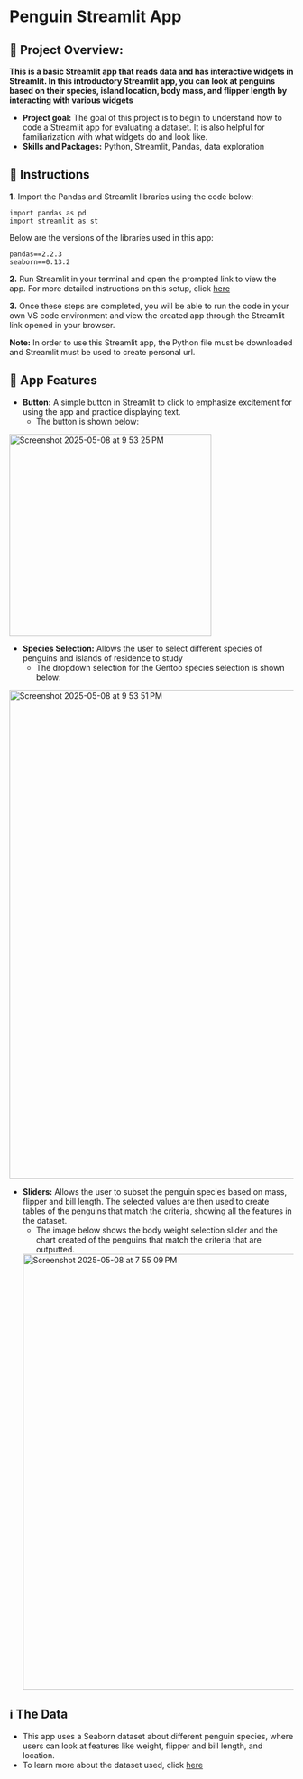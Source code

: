 # Penguin Streamlit App

## 📕 Project Overview: 
**This is a basic Streamlit app that reads data and has interactive widgets in Streamlit. In this introductory Streamlit app, you can look at penguins based on their species, island location, body mass, and flipper length by interacting with various widgets**
- **Project goal:** The goal of this project is to begin to understand how to code a Streamlit app for evaluating a dataset. It is also helpful for familiarization with what widgets do and look like.
- **Skills and Packages:** Python, Streamlit, Pandas, data exploration
## 📖 Instructions 


**1.** Import the Pandas and Streamlit libraries using the code below: 
````
import pandas as pd
import streamlit as st
````
Below are the versions of the libraries used in this app:
````
pandas==2.2.3
seaborn==0.13.2
````
**2.** Run Streamlit in your terminal and open the prompted link to view the app. For more detailed instructions on this setup, click [here](https://docs.kanaries.net/topics/Streamlit/streamlit-vscode)


**3.** Once these steps are completed, you will be able to run the code in your own VS code environment and view the created app through the Streamlit link opened in your browser.

**Note:** In order to use this Streamlit app, the Python file must be downloaded and Streamlit must be used to create personal url. 

## 📲 App Features
- **Button:** A simple button in Streamlit to click to emphasize excitement for using the app and practice displaying text.
  - The button is shown below:
<img width="358" alt="Screenshot 2025-05-08 at 9 53 25 PM" src="https://github.com/user-attachments/assets/03f4ebd5-a7da-4250-b065-827125165444" />

- **Species Selection:** Allows the user to select different species of penguins and islands of residence to study
  - The dropdown selection for the Gentoo species selection is shown below: 
<img width="868" alt="Screenshot 2025-05-08 at 9 53 51 PM" src="https://github.com/user-attachments/assets/2af9ed27-082c-4356-913f-921db9d70f33" />

- **Sliders:** Allows the user to subset the penguin species based on mass, flipper and bill length. The selected values are then used to create tables of the penguins that match the criteria, showing all the features in the dataset. 
  - The image below shows the body weight selection slider and the chart created of the penguins that match the criteria that are outputted.
  <img width="773" alt="Screenshot 2025-05-08 at 7 55 09 PM" src="https://github.com/user-attachments/assets/b4db7895-fedc-4a1e-a8a4-ddc0ecd999b3" />
## ℹ️ The Data 
- This app uses a Seaborn dataset about different penguin species, where users can look at features like weight, flipper and bill length, and location.
- To learn more about the dataset used, click [here](https://github.com/allisonhorst/palmerpenguins) 



